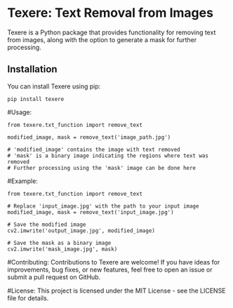 # Texere: Text Removal from Images

Texere is a Python package that provides functionality for removing text from images, along with the option to generate a mask for further processing.

## Installation

You can install Texere using pip:

```
pip install texere
```

#Usage: 
```
from texere.txt_function import remove_text

modified_image, mask = remove_text('image_path.jpg')

# 'modified_image' contains the image with text removed
# 'mask' is a binary image indicating the regions where text was removed
# Further processing using the 'mask' image can be done here
```

#Example:
```
from texere.txt_function import remove_text

# Replace 'input_image.jpg' with the path to your input image
modified_image, mask = remove_text('input_image.jpg')

# Save the modified image
cv2.imwrite('output_image.jpg', modified_image)

# Save the mask as a binary image
cv2.imwrite('mask_image.jpg', mask)
```
#Contributing:
Contributions to Texere are welcome! If you have ideas for improvements, bug fixes, or new features, feel free to open an issue or submit a pull request on GitHub.

#License:
This project is licensed under the MIT License - see the LICENSE file for details.
